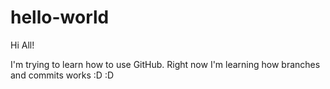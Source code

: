 # hello-world

Hi All!

I'm trying to learn how to use GitHub. Right now I'm learning how branches and commits works :D :D
